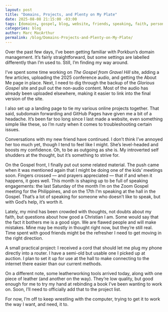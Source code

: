```yaml
---
layout: post
title: "Domains, Projects, and Plenty on My Plate"
date: 2025-08-08 21:15:00 -03:00
tags: [domains, gospel, blog, website, friends, speaking, faith, personal projects, tech, leatherworking, hall]
categories: blog
author: Marc MacArthur
permalink: /blog/Domains-Projects-and-Plenty-on-My-Plate/
---
```


Over the past few days, I’ve been getting familiar with Porkbun’s domain management. It’s fairly straightforward, but some settings are labelled differently than I’m used to. Still, I’m finding my way around.  

<!--more-->

I’ve spent some time working on *The Gospel from Gravel Hill* site, adding a few articles, uploading the 2025 conference audio, and getting the About Me page in place. Next, I need to dig through the backup of the *Glorious Gospel* site and pull out the non-audio content. Most of the audio has already been uploaded elsewhere, making it easier to link into the final version of the site.  

I also set up a landing page to tie my various online projects together. That said, subdomain forwarding and GitHub Pages have given me a bit of a headache. It’s been far too long since I last made a website, even something simple like these, so I’m rusty when it comes to troubleshooting certain issues.  

Conversations with my new friend have continued. I don’t think I’ve annoyed her too much yet, though I tend to feel like I might. She’s level-headed and boosts my confidence. Oh, to be as outgoing as she is. My introverted self shudders at the thought, but it’s something to strive for.  

On the Gospel front, I finally put out some related material. The push came when it was mentioned again that I might be doing one of the kids’ meetings soon. Fingers crossed — and prayers appreciated — that if and when it happens, it goes well. This month is shaping up to be full of speaking engagements: the last Saturday of the month I’m on the Zoom Gospel meeting for the Philippines, and on the 17th I’m speaking at the hall in the Gospel. That’s a lot of speaking for someone who doesn’t like to speak, but with God’s help, it’s worth it.  

Lately, my mind has been crowded with thoughts, not doubts about my faith, but questions about how good a Christian I am. Some would say that the fact it bothers me is a good sign. We are flawed people and will make mistakes. Mine may be mostly in thought right now, but they’re still real. Time spent with good friends might be the refresher I need to get moving in the right direction.  

A small practical project: I received a cord that should let me plug my phone directly into a router. I have a semi-old but usable one I picked up at auction. I plan to set it up for use at the hall to make connecting to the internet there easier than our current methods.  

On a different note, some leatherworking tools arrived today, along with one piece of leather (and another on the way). They’re low quality, but good enough for me to try my hand at rebinding a book I’ve been wanting to work on. Soon, I’ll need to officially add that to the project list.  

For now, I’m off to keep wrestling with the computer, trying to get it to work the way I want, and need, it to.  
